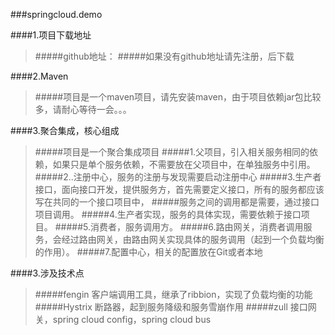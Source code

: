 ###springcloud.demo

####1.项目下载地址

>#####github地址：
>#####如果没有github地址请先注册，后下载

####2.Maven
>#####项目是一个maven项目，请先安装maven，由于项目依赖jar包比较多，请耐心等待一会。。。

####3.聚合集成，核心组成
>#####项目是一个聚合集成项目
>#####1.父项目，引入相关服务相同的依赖，如果只是单个服务依赖，不需要放在父项目中，在单独服务中引用。
>#####2..注册中心，服务的注册与发现需要启动注册中心
>#####3.生产者接口，面向接口开发，提供服务方，首先需要定义接口，所有的服务都应该写在共同的一个接口项目中，
>#####服务之间的调用都是需要，通过接口项目调用。
>#####4.生产者实现，服务的具体实现，需要依赖于接口项目。
>#####5.消费者，服务调用方。
>#####6.路由网关，消费者调用服务，会经过路由网关，由路由网关实现具体的服务调用（起到一个负载均衡的作用）。
>#####7.配置中心，相关的配置放在Git或者本地

####3.涉及技术点
>#####fengin 客户端调用工具，继承了ribbion，实现了负载均衡的功能
>#####Hystrix 断路器，起到服务降级和服务雪崩作用
>#####zull 接口网关，spring cloud config，spring cloud bus







       
     
      